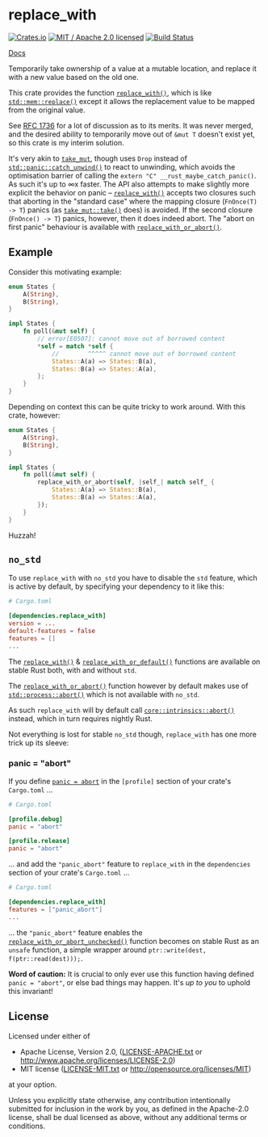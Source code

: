 # replace_with

[![Crates.io](https://img.shields.io/crates/v/replace_with.svg?maxAge=86400)](https://crates.io/crates/replace_with)
[![MIT / Apache 2.0 licensed](https://img.shields.io/crates/l/replace_with.svg?maxAge=2592000)](#License)
[![Build Status](https://travis-ci.com/alecmocatta/replace_with.svg?branch=master)](https://travis-ci.com/alecmocatta/replace_with)

[Docs](https://docs.rs/replace_with/0.1.3)

Temporarily take ownership of a value at a mutable location, and replace it with a new value based on the old one.

This crate provides the function [`replace_with()`](https://docs.rs/replace_with/0.1.3/replace_with/fn.replace_with.html), which is like [`std::mem::replace()`](https://doc.rust-lang.org/std/mem/fn.replace.html) except it allows the replacement value to be mapped from the original value.

See [RFC 1736](https://github.com/rust-lang/rfcs/pull/1736) for a lot of discussion as to its merits. It was never merged, and the desired ability to temporarily move out of `&mut T` doesn't exist yet, so this crate is my interim solution.

It's very akin to [`take_mut`](https://github.com/Sgeo/take_mut), though uses `Drop` instead of [`std::panic::catch_unwind()`](https://doc.rust-lang.org/std/panic/fn.catch_unwind.html) to react to unwinding, which avoids the optimisation barrier of calling the `extern "C" __rust_maybe_catch_panic()`. As such it's up to ∞x faster. The API also attempts to make slightly more explicit the behavior on panic – [`replace_with()`](https://docs.rs/replace_with/0.1.3/replace_with/fn.replace_with.html) accepts two closures such that aborting in the "standard case" where the mapping closure (`FnOnce(T) -> T`) panics (as [`take_mut::take()`](https://docs.rs/take_mut/0.2.2/take_mut/fn.take.html) does) is avoided. If the second closure (`FnOnce() -> T`) panics, however, then it does indeed abort. The "abort on first panic" behaviour is available with [`replace_with_or_abort()`](https://docs.rs/replace_with/0.1.3/replace_with/fn.replace_with_or_abort.html).

## Example

Consider this motivating example:

```rust
enum States {
    A(String),
    B(String),
}

impl States {
    fn poll(&mut self) {
        // error[E0507]: cannot move out of borrowed content
        *self = match *self {
            //        ^^^^^ cannot move out of borrowed content
            States::A(a) => States::B(a),
            States::B(a) => States::A(a),
        };
    }
}
```

Depending on context this can be quite tricky to work around. With this crate, however:

```rust
enum States {
    A(String),
    B(String),
}

impl States {
    fn poll(&mut self) {
        replace_with_or_abort(self, |self_| match self_ {
            States::A(a) => States::B(a),
            States::B(a) => States::A(a),
        });
    }
}
```

Huzzah!

## `no_std`

To use `replace_with` with `no_std` you have to disable the `std` feature, which is active by default, by specifying your dependency to it like this:

```toml
# Cargo.toml

[dependencies.replace_with]
version = ...
default-features = false
features = []
...
```

The [`replace_with()`](https://docs.rs/replace_with/0.1.3/replace_with/fn.replace_with.html) & [`replace_with_or_default()`](https://docs.rs/replace_with/0.1.3/replace_with/fn.replace_with_or_default.html) functions are available on stable Rust both, with and without `std`.

The [`replace_with_or_abort()`](https://docs.rs/replace_with/0.1.3/replace_with/fn.replace_with_or_abort.html) function however by default makes use of [`std::process::abort()`](https://doc.rust-lang.org/std/process/fn.abort.html) which is not available with `no_std`.

As such `replace_with` will by default call [`core::intrinsics::abort()`](https://doc.rust-lang.org/core/intrinsics/fn.abort.html) instead, which in turn requires nightly Rust.

Not everything is lost for stable `no_std` though, `replace_with` has one more trick up its sleeve:

### panic = "abort"

If you define [`panic = abort`](https://doc.rust-lang.org/edition-guide/rust-2018/error-handling-and-panics/aborting-on-panic.html) in the `[profile]` section of your crate's `Cargo.toml` …

```toml
# Cargo.toml

[profile.debug]
panic = "abort"

[profile.release]
panic = "abort"
```

… and add the `"panic_abort"` feature to `replace_with` in the `dependencies` section of your crate's `Cargo.toml` …

```toml
# Cargo.toml

[dependencies.replace_with]
features = ["panic_abort"]
...
```

… the `"panic_abort"` feature enables the [`replace_with_or_abort_unchecked()`](https://docs.rs/replace_with/0.1.3/replace_with/fn.replace_with_or_abort_unchecked.html) function becomes on stable Rust as an `unsafe` function, a simple wrapper around `ptr::write(dest, f(ptr::read(dest)));`.

**Word of caution:** It is crucial to only ever use this function having defined `panic = "abort"`, or else bad things may happen. It's *up to you* to uphold this invariant!

## License
Licensed under either of

 * Apache License, Version 2.0, ([LICENSE-APACHE.txt](LICENSE-APACHE.txt) or http://www.apache.org/licenses/LICENSE-2.0)
 * MIT license ([LICENSE-MIT.txt](LICENSE-MIT.txt) or http://opensource.org/licenses/MIT)

at your option.

Unless you explicitly state otherwise, any contribution intentionally submitted for inclusion in the work by you, as defined in the Apache-2.0 license, shall be dual licensed as above, without any additional terms or conditions.
